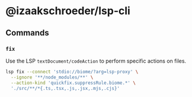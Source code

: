 # @izaakschroeder/lsp-cli

## Commands

### `fix`

Use the LSP `textDocument/codeAction` to perform specific actions on files.

```sh
lsp fix --connect 'stdio://biome/?arg=lsp-proxy' \
  --ignore '**/node_modules/**' \
  --action-kind 'quickfix.suppressRule.biome.*' \
  './src/**/*{.ts,.tsx,.js,.jsx,.mjs,.cjs}'
```